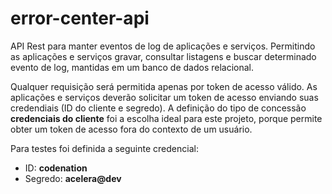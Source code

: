 # error-center-api
API Rest para manter eventos de log de aplicações e serviços. Permitindo as aplicações e serviços gravar, consultar listagens e buscar determinado evento de log, mantidas em um banco de dados relacional.

Qualquer requisição será permitida apenas por token de acesso válido. As aplicações e serviços deverão solicitar um token de acesso enviando suas credendiais (ID do cliente e segredo). A definição do tipo de concessão **credenciais do cliente** foi a escolha ideal para este projeto, porque permite obter um token de acesso fora do contexto de um usuário.

Para testes foi definida a seguinte credencial:
  - ID: **codenation**
  - Segredo: **acelera@dev**
